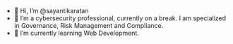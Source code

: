 - 👋 Hi, I’m @sayantikaratan
- 👀 I’m a cybersecurity professional, currently on a break. I am specialized in Governance, Risk Management and Compliance.
- 🌱 I’m currently learning Web Development.

